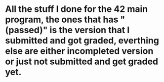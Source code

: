 # All the stuff I done for the 42 main program, the ones that has "(passed)" is the version that I submitted and got graded, everthing else are either incompleted version or just not submitted and get graded yet.
